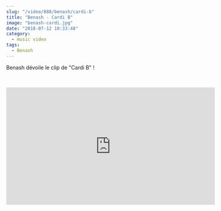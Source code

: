 ```yaml
--- 
slug: "/video/888/benash/cardi-b"
title: "Benash - Cardi B"
image: "benash-cardi.jpg"
date: "2018-07-12 10:33:48"
category:
  - music video
tags:
  - Benash
---
```

<p>Benash dévoile le clip de "Cardi B" !</p><br/><p><iframe width="560" height="315" src="https://www.youtube.com/embed/yLbFiMTqlLI" frameborder="0" allow="autoplay; encrypted-media" allowfullscreen></iframe></p>